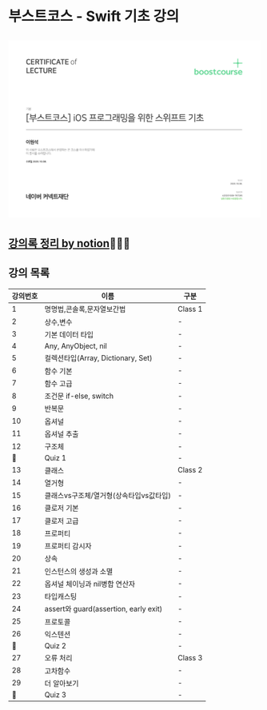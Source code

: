 # 부스트코스 - Swift 기초 강의
![certificate](/certificate/certificate.png)
------------------------
## [강의록 정리 by notion](https://www.notion.so/imsnowee/869a95ea98494d1194b37b4578725b33?v=dec46e08655c43e0b6a5ddb22a6ed611)🙋🏽‍♂️

## 강의 목록
|강의번호|이름|구분|
|---|-------------------|--------|
|1|명명법,콘솔록,문자열보간법|Class 1|
|2|상수,변수|-|
|3|기본 데이터 타입|-|
|4|Any, AnyObject, nil|-|
|5|컬렉션타입(Array, Dictionary, Set)|-|
|6|함수 기본|-|
|7|함수 고급|-|
|8|조건문 if-else, switch|-|
|9|반복문|-|
|10|옵셔널|-|
|11|옵셔널 추출|-|
|12|구조체|-|
|🍎|Quiz 1|-|
|13|클래스|Class 2|
|14|열거형|-|
|15|클래스vs구조체/열거형(상속타입vs값타입)|-|
|16|클로저 기본|-|
|17|클로저 고급|-|
|18|프로퍼티|-|
|19|프로퍼티 감시자|-|
|20|상속|-|
|21|인스턴스의 생성과 소멸|-|
|22|옵셔널 체이닝과 nil병합 연산자|-|
|23|타입캐스팅|-|
|24|assert와 guard(assertion, early exit)|-|
|25|프로토콜|-|
|26|익스텐션|-|
|🍎|Quiz 2|-|
|27|오류 처리|Class 3|
|28|고차함수|-|
|29|더 알아보기|-|
|🍎|Quiz 3|-|
